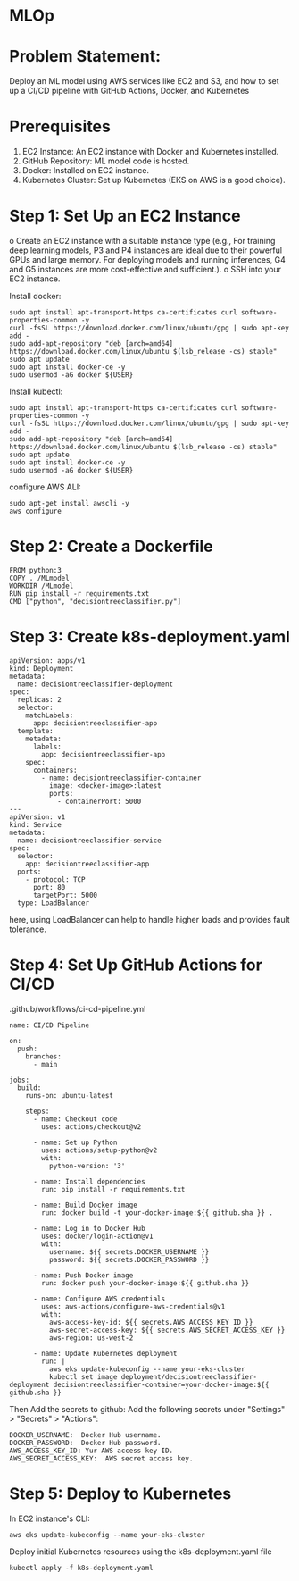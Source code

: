 # MLOp

# Problem Statement:

Deploy an ML model using AWS services like EC2 and S3, and how to set up a CI/CD pipeline with GitHub Actions, Docker, and Kubernetes

# Prerequisites

1. EC2 Instance: An EC2 instance with Docker and Kubernetes installed.
2. GitHub Repository: ML model code is hosted.
3. Docker: Installed on EC2 instance.
4. Kubernetes Cluster: Set up Kubernetes (EKS on AWS is a good choice).

# Step 1: Set Up an EC2 Instance

o Create an EC2 instance with a suitable instance type (e.g., For training deep learning models, P3 and P4 instances are ideal due to their powerful GPUs and large memory. For deploying models and running inferences, G4 and G5 instances are more cost-effective and sufficient.).
o SSH into your EC2 instance.

Install docker:

```sudo apt update
sudo apt install apt-transport-https ca-certificates curl software-properties-common -y
curl -fsSL https://download.docker.com/linux/ubuntu/gpg | sudo apt-key add -
sudo add-apt-repository "deb [arch=amd64] https://download.docker.com/linux/ubuntu $(lsb_release -cs) stable"
sudo apt update
sudo apt install docker-ce -y
sudo usermod -aG docker ${USER}
```

Install kubectl:

```sudo apt update
sudo apt install apt-transport-https ca-certificates curl software-properties-common -y
curl -fsSL https://download.docker.com/linux/ubuntu/gpg | sudo apt-key add -
sudo add-apt-repository "deb [arch=amd64] https://download.docker.com/linux/ubuntu $(lsb_release -cs) stable"
sudo apt update
sudo apt install docker-ce -y
sudo usermod -aG docker ${USER}
```

configure AWS ALI:

```
sudo apt-get install awscli -y
aws configure
```

# Step 2: Create a Dockerfile

```
FROM python:3
COPY . /MLmodel
WORKDIR /MLmodel
RUN pip install -r requirements.txt
CMD ["python", "decisiontreeclassifier.py"]
```

# Step 3: Create k8s-deployment.yaml

```
apiVersion: apps/v1
kind: Deployment
metadata:
  name: decisiontreeclassifier-deployment
spec:
  replicas: 2
  selector:
    matchLabels:
      app: decisiontreeclassifier-app
  template:
    metadata:
      labels:
        app: decisiontreeclassifier-app
    spec:
      containers:
        - name: decisiontreeclassifier-container
          image: <docker-image>:latest
          ports:
            - containerPort: 5000
---
apiVersion: v1
kind: Service
metadata:
  name: decisiontreeclassifier-service
spec:
  selector:
    app: decisiontreeclassifier-app
  ports:
    - protocol: TCP
      port: 80
      targetPort: 5000
  type: LoadBalancer
```

here, using LoadBalancer can help to handle higher loads and provides fault tolerance.

# Step 4: Set Up GitHub Actions for CI/CD

.github/workflows/ci-cd-pipeline.yml

```
name: CI/CD Pipeline

on:
  push:
    branches:
      - main

jobs:
  build:
    runs-on: ubuntu-latest

    steps:
      - name: Checkout code
        uses: actions/checkout@v2

      - name: Set up Python
        uses: actions/setup-python@v2
        with:
          python-version: '3'

      - name: Install dependencies
        run: pip install -r requirements.txt

      - name: Build Docker image
        run: docker build -t your-docker-image:${{ github.sha }} .

      - name: Log in to Docker Hub
        uses: docker/login-action@v1
        with:
          username: ${{ secrets.DOCKER_USERNAME }}
          password: ${{ secrets.DOCKER_PASSWORD }}

      - name: Push Docker image
        run: docker push your-docker-image:${{ github.sha }}

      - name: Configure AWS credentials
        uses: aws-actions/configure-aws-credentials@v1
        with:
          aws-access-key-id: ${{ secrets.AWS_ACCESS_KEY_ID }}
          aws-secret-access-key: ${{ secrets.AWS_SECRET_ACCESS_KEY }}
          aws-region: us-west-2

      - name: Update Kubernetes deployment
        run: |
          aws eks update-kubeconfig --name your-eks-cluster
          kubectl set image deployment/decisiontreeclassifier-deployment decisiontreeclassifier-container=your-docker-image:${{ github.sha }}

```

Then Add the secrets to github:
Add the following secrets under "Settings" > "Secrets" > "Actions":

```
DOCKER_USERNAME:  Docker Hub username.
DOCKER_PASSWORD:  Docker Hub password.
AWS_ACCESS_KEY_ID: Yur AWS access key ID.
AWS_SECRET_ACCESS_KEY:  AWS secret access key.
```

# Step 5: Deploy to Kubernetes

In EC2 instance's CLI:

```
aws eks update-kubeconfig --name your-eks-cluster

```

Deploy initial Kubernetes resources using the k8s-deployment.yaml file

```
kubectl apply -f k8s-deployment.yaml

```
